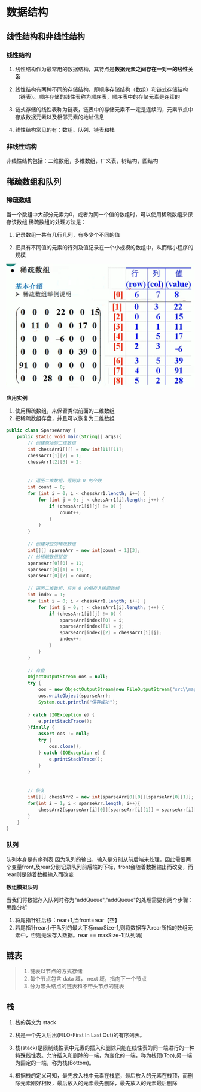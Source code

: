 # 数据结构

## 线性结构和非线性结构

### 线性结构

1) 线性结构作为最常用的数据结构，其特点是<b>数据元素之间存在一对一的线性关系</b>

2) 线性结构有两种不同的存储结构，即顺序存储结构（数组）和链式存储结构（链表）。顺序存储的线性表称为顺序表，顺序表中的存储元素是连续的

3) 链式存储的线性表称为链表，链表中的存储元素不一定是连续的，元素节点中存放数据元素以及相邻元素的地址信息

4) 线性结构常见的有：数组、队列、链表和栈

### 非线性结构

非线性结构包括：二维数组，多维数组，广义表，树结构，图结构



## 稀疏数组和队列

### 稀疏数组

当一个数组中大部分元素为0，或者为同一个值的数组时，可以使用稀疏数组来保存该数组
稀疏数组的处理方法是：

1) 记录数组一共有几行几列，有多少个不同的值

2) 把具有不同值的元素的行列及值记录在一个小规模的数组中，从而缩小程序的规模

![稀疏数组](数据结构.assets/1.png)

<b>应用实例</b>

1. 使用稀疏数组，来保留类似前面的二维数组
2. 把稀疏数组存盘，并且可以恢复为二维数组

```java
public class SparseArray {
    public static void main(String[] args){
        // 创建原始的二维数组
        int chessArr1[][] = new int[11][11];
        chessArr1[1][2] = 1;
        chessArr1[2][3] = 2;

    
        // 遍历二维数组，得到非 0 的个数
        int count = 0;
        for (int i = 0; i < chessArr1.length; i++) {
            for (int j = 0; j < chessArr1[i].length; j++) {
                if (chessArr1[i][j] != 0) {
                    count++;
                }
            }
        }

        // 创建对应的稀疏数组
        int[][] sparseArr = new int[count + 1][3];
        // 给稀疏数组赋值
        sparseArr[0][0] = 11;
        sparseArr[0][1] = 11;
        sparseArr[0][2] = count;

        // 遍历二维数组，将非 0 的值存入稀疏数组
        int index = 1;
        for (int i = 0; i < chessArr1.length; i++) {
            for (int j = 0; j < chessArr1[i].length; j++) {
                if (chessArr1[i][j] != 0) {
                    sparseArr[index][0] = i;
                    sparseArr[index][1] = j;
                    sparseArr[index][2] = chessArr1[i][j];
                    index++;
                }
            }
        }

        // 存盘
        ObjectOutputStream oos = null;
        try {
            oos = new ObjectOutputStream(new FileOutputStream("src\\map.data"));
            oos.writeObject(sparseArr);
            System.out.println("保存成功");

        } catch (IOException e) {
            e.printStackTrace();
        }finally {
            assert oos != null;
            try {
                oos.close();
            } catch (IOException e) {
                e.printStackTrace();
            }
        }


        // 恢复
        int[][] chessArr2 = new int[sparseArr[0][0]][sparseArr[0][1]];
        for(int i = 1; i < sparseArr.length; i++){
            chessArr2[sparseArr[i][0]][sparseArr[i][1]] = sparseArr[i][2];
        }
    }
}
```



### 队列

队列本身是有序列表
因为队列的输出、输入是分别从前后端来处理，因此需要两个变量front,及rear分别记录队列前后端的下标，front会随着数据输出而改变，而rear则是随着数据输入而改变

<b>数组模拟队列</b>

当我们将数据存入队列时称为"addQueue","addQueue"的处理需要有两个步骤：思路分析

1. 将尾指针往后移：rear+1,当front=rear【空】
2. 若尾指针rear小于队列的最大下标maxSize-1,则将数据存入rear所指的数组元素中，否则无法存入数据。rear == maxSize-1[队列满]

## 链表

> 1. 链表以节点的方式存储
> 2. 每个节点包含 data 域， next 域，指向下一个节点
> 3. 分为带头结点的链表和不带头节点的链表





## 栈

1) 栈的英文为 stack

2) 栈是一个先入后出(FILO-First In Last Out)的有序列表。

3) 栈(stack)是限制线性表中元素的插入和删除只能在线性表的同一端进行的一种特殊线性表。允许插入和删除的一端，为变化的一端，称为栈顶(Top),另一端为固定的一端，称为栈(Bottom)。

4) 根据栈的定义可知，最先放入栈中元素在栈底，最后放入的元素在栈顶，而删除元素刚好相反，最后放入的元素最先删除，最先放入的元素最后删除